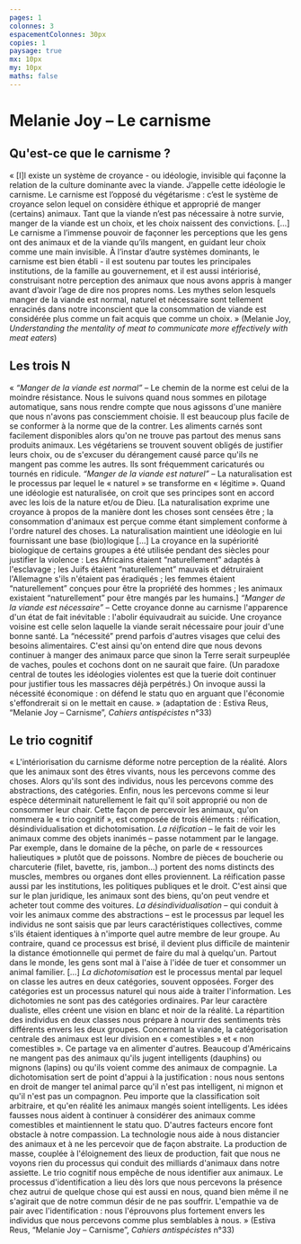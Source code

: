```yaml
---
pages: 1
colonnes: 3
espacementColonnes: 30px
copies: 1
paysage: true
mx: 10px
my: 10px
maths: false
---
```


# Melanie Joy – Le carnisme

## Qu'est-ce que le carnisme ?

« [I]l existe un système de croyance - ou idéologie, invisible qui façonne la relation de la culture dominante avec la viande. J’appelle cette idéologie le carnisme. Le carnisme est l’opposé du végétarisme : c’est le système de croyance selon lequel on considère éthique et approprié de manger (certains) animaux. Tant que la viande n’est pas nécessaire à notre survie, manger de la viande est un choix, et les choix naissent des convictions. […] Le carnisme a l’immense pouvoir de façonner les perceptions que les gens ont des animaux et de la viande qu’ils mangent, en guidant leur choix comme une main invisible. À l’instar d’autre systèmes dominants, le carnisme est bien établi - il est soutenu par toutes les principales institutions, de la famille au gouvernement, et il est aussi intériorisé, construisant notre perception des animaux que nous avons appris à manger avant d’avoir l’age de dire nos propres noms. Les mythes selon lesquels manger de la viande est normal, naturel et nécessaire sont tellement enracinés dans notre inconscient que la consommation de viande est considérée plus comme un fait acquis que comme un choix. » (Melanie Joy, _Understanding the mentality of meat to communicate more effectively with meat eaters_)

## Les trois N

« _“Manger de la viande est normal”_ – Le chemin de la norme est celui de la moindre résistance. Nous le suivons quand nous sommes en pilotage automatique, sans nous rendre compte que nous agissons d'une manière que nous n'avons pas consciemment choisie. Il est beaucoup plus facile de se conformer à la norme que de la contrer. Les aliments carnés sont facilement disponibles alors qu'on ne trouve pas partout des menus sans produits animaux. Les végétariens se trouvent souvent obligés de justifier leurs choix, ou de s'excuser du dérangement causé parce qu'ils ne mangent pas comme les autres. Ils sont fréquemment caricaturés ou tournés en ridicule.
_“Manger de la viande est naturel”_ –  La naturalisation est le processus par lequel le « naturel » se transforme en « légitime ». Quand une idéologie est naturalisée, on croit que ses principes sont en accord avec les lois de la nature et/ou de Dieu. [La naturalisation exprime une croyance à propos de la manière dont les choses sont censées être ; la consommation d'animaux est perçue comme étant simplement conforme à l'ordre naturel des choses. La naturalisation maintient une idéologie en lui fournissant une base (bio)logique […] La croyance en la supériorité biologique de certains groupes a été utilisée pendant des siècles pour justifier la violence : Les Africains étaient “naturellement” adaptés à l'esclavage ; les Juifs étaient “naturellement” mauvais et détruiraient l'Allemagne s'ils n'étaient pas éradiqués ; les femmes étaient “naturellement” conçues pour être la propriété des hommes ; les animaux existaient “naturellement” pour être mangés par les humains.]
_“Manger de la viande est nécessaire”_ – Cette croyance donne au carnisme l'apparence d'un état de fait inévitable : l'abolir équivaudrait au suicide. Une croyance voisine est celle selon laquelle la viande serait nécessaire pour jouir d'une bonne santé. La “nécessité” prend parfois d'autres visages que celui des besoins alimentaires. C'est ainsi qu'on entend dire que nous devons continuer à manger des animaux parce que sinon la Terre serait surpeuplée de vaches, poules et cochons dont on ne saurait que faire. (Un paradoxe central de toutes les idéologies violentes est que la tuerie doit continuer pour justifier tous les massacres déjà perpétrés.) On invoque aussi la nécessité économique : on défend le statu quo en arguant que l'économie s'effondrerait si on le mettait en cause. » (adaptation de : Estiva Reus, “Melanie Joy – Carnisme”, _Cahiers antispécistes_ n°33)

## Le trio cognitif

« L'intériorisation du carnisme déforme notre perception de la réalité. Alors que les animaux sont des êtres vivants, nous les percevons comme des choses. Alors qu'ils sont des individus, nous les percevons comme des abstractions, des catégories. Enfin, nous les percevons comme si leur espèce déterminait naturellement le fait qu'il soit approprié ou non de consommer leur chair. Cette façon de percevoir les animaux, qu'on nommera le « trio cognitif », est composée de trois éléments : réification, désindividualisation et dichotomisation.
_La réification_ – le fait de voir les animaux comme des objets inanimés – passe notamment par le langage. Par exemple, dans le domaine de la pêche, on parle de « ressources halieutiques » plutôt que de poissons. Nombre de pièces de boucherie ou charcuterie (filet, bavette, ris, jambon…) portent des noms distincts des muscles, membres ou organes dont elles proviennent. La réification passe aussi par les institutions, les politiques publiques et le droit. C'est ainsi que sur le plan juridique, les animaux sont des biens, qu'on peut vendre et acheter tout comme des voitures.
_La désindividualisation_ – qui conduit à voir les animaux comme des abstractions – est le processus par lequel les individus ne sont saisis que par leurs caractéristiques collectives, comme s'ils étaient identiques à n'importe quel autre membre de leur groupe. Au contraire, quand ce processus est brisé, il devient plus difficile de maintenir la distance émotionnelle qui permet de faire du mal à quelqu'un. Partout dans le monde, les gens sont mal à l'aise à l'idée de tuer et consommer un animal familier. […]
_La dichotomisation_ est le processus mental par lequel on classe les autres en deux catégories, souvent opposées. Forger des catégories est un processus naturel qui nous aide à traiter l'information. Les dichotomies ne sont pas des catégories ordinaires. Par leur caractère dualiste, elles créent une vision en blanc et noir de la réalité. La répartition des individus en deux classes nous prépare à nourrir des sentiments très différents envers les deux groupes. Concernant la viande, la catégorisation centrale des animaux est leur division en « comestibles » et « non comestibles ». Ce partage va en alimenter d'autres. Beaucoup d'Américains ne mangent pas des animaux qu'ils jugent intelligents (dauphins) ou mignons (lapins) ou qu'ils voient comme des animaux de compagnie. La dichotomisation sert de point d'appui à la justification : nous nous sentons en droit de manger tel animal parce qu'il n'est pas intelligent, ni mignon et qu'il n'est pas un compagnon. Peu importe que la classification soit arbitraire, et qu'en réalité les animaux mangés soient intelligents. Les idées fausses nous aident à continuer à considérer des animaux comme comestibles et maintiennent le statu quo.
D'autres facteurs encore font obstacle à notre compassion. La technologie nous aide à nous distancier des animaux et à ne les percevoir que de façon abstraite. La production de masse, couplée à l'éloignement des lieux de production, fait que nous ne voyons rien du processus qui conduit des milliards d'animaux dans notre assiette.
Le trio cognitif nous empêche de nous identifier aux animaux. Le processus d'identification a lieu dès lors que nous percevons la présence chez autrui de quelque chose qui est aussi en nous, quand bien même il ne s'agirait que de notre commun désir de ne pas souffrir. L'empathie va de pair avec l'identification : nous l'éprouvons plus fortement envers les individus que nous percevons comme plus semblables à nous. » (Estiva Reus, “Melanie Joy – Carnisme”, _Cahiers antispécistes_ n°33)
